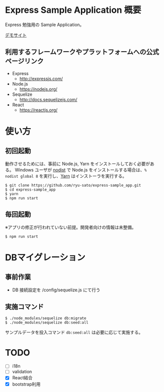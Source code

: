 # Express Sample Application 概要

Express 勉強用の Sample Application。

[デモサイト](https://ryu-sato-express-sample-app.herokuapp.com/)

## 利用するフレームワークやプラットフォームへの公式ページリンク

- Express
    - http://expressjs.com/
- Node.js
    - https://nodejs.org/
- Sequelize
    - http://docs.sequelizejs.com/
- React
    - https://reactjs.org/

# 使い方

## 初回起動

動作させるためには、事前に Node.js, Yarn をインストールしておく必要がある。
Windows ユーザが [nodist](https://github.com/marcelklehr/nodist) で Node.js をインストールする場合は、`% nodist global 8` を実行し、[Yarn](https://yarnpkg.com/lang/ja/docs/install/) はインストーラを実行する。

```shell
$ git clone https://github.com/ryu-sato/express-sample_app.git
$ cd express-sample_app
$ yarn
$ npm run start
```

## 毎回起動

※アプリの修正が行われていない前提。開発者向けの情報は未整備。

```
$ npm run start
```

# DBマイグレーション

## 事前作業

- DB 接続設定を /config/sequelize.js にて行う

## 実施コマンド

```
$ ./node_modules/sequelize db:migrate
$ ./node_modules/sequelize db:seed:all
```

サンプルデータを投入コマンド `db:seed:all` は必要に応じて実施する。

# TODO

- [ ] i18n
- [ ] validation
- [x] React結合
- [x] bootstrap利用
